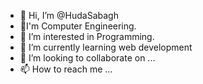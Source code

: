 - 👋 Hi, I’m @HudaSabagh
- 💞️I'm Computer Engineering.
- 👀 I’m interested in Programming.
- 🌱 I’m currently learning web development 
- 💞️ I’m looking to collaborate on ...
- 📫 How to reach me ...

<!---
HudaSabagh/HudaSabagh is a ✨ special ✨ repository because its `README.md` (this file) appears on your GitHub profile.
You can click the Preview link to take a look at your changes.
--->

